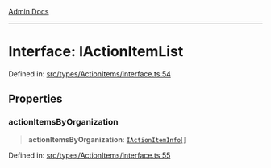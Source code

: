 [Admin Docs](/)

***

# Interface: IActionItemList

Defined in: [src/types/ActionItems/interface.ts:54](https://github.com/PalisadoesFoundation/talawa-admin/blob/main/src/types/ActionItems/interface.ts#L54)

## Properties

### actionItemsByOrganization

> **actionItemsByOrganization**: [`IActionItemInfo`](types\ActionItems\interface\README\interfaces\IActionItemInfo.md)[]

Defined in: [src/types/ActionItems/interface.ts:55](https://github.com/PalisadoesFoundation/talawa-admin/blob/main/src/types/ActionItems/interface.ts#L55)

